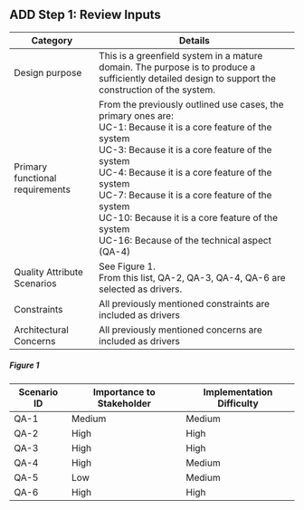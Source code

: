 ## ADD Step 1: Review Inputs

| Category                        | Details                                                      |
| ------------------------------- | ------------------------------------------------------------ |
| Design purpose                  | This is a greenfield system in a mature domain. The purpose is to produce a sufficiently detailed design to support the construction of the system. |
| Primary functional requirements | From the previously outlined use cases, the primary ones are: <br>UC-1: Because it is a core feature of the system<br>UC-3: Because it is a core feature of the system<br>UC-4: Because it is a core feature of the system<br>UC-7: Because it is a core feature of the system<br/>UC-10: Because it is a core feature of the system<br>UC-16: Because of the technical aspect (QA-4)</br> |
| Quality Attribute Scenarios     | See Figure 1. <br>From this list, QA-2, QA-3, QA-4, QA-6 are selected as drivers.</br> |
| Constraints                     | All previously mentioned constraints are included as drivers |
| Architectural Concerns          | All previously mentioned concerns are included as drivers    |


##### Figure 1
| Scenario ID | Importance to Stakeholder | Implementation Difficulty |
| ----------- | ------------------------- | ------------------------- |
| QA-1        | Medium                    | Medium                    |
| QA-2        | High                      | High                      |
| QA-3        | High                      | High                      |
| QA-4        | High                      | Medium                    |
| QA-5        | Low                       | Medium                    |
| QA-6        | High                      | High                      |

